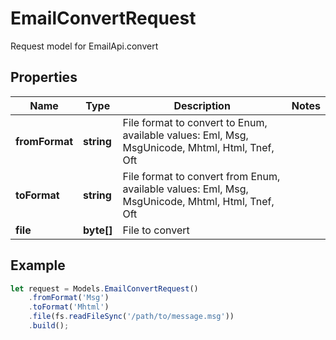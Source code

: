 # EmailConvertRequest

Request model for EmailApi.convert

## Properties

Name | Type | Description | Notes
---- | ---- | ----------- | -----
**fromFormat** | **string**| File format to convert to Enum, available values: Eml, Msg, MsgUnicode, Mhtml, Html, Tnef, Oft |
**toFormat** | **string**| File format to convert from Enum, available values: Eml, Msg, MsgUnicode, Mhtml, Html, Tnef, Oft |
**file** | **byte[]**| File to convert |

## Example
```typescript
let request = Models.EmailConvertRequest()
    .fromFormat('Msg')
    .toFormat('Mhtml')
    .file(fs.readFileSync('/path/to/message.msg'))
    .build();
```
